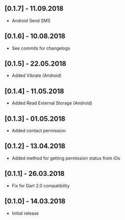 ## [0.1.7] - 11.09.2018
* Android Send SMS

## [0.1.6] - 10.08.2018
* See commits for changelogs

## [0.1.5] - 22.05.2018
* Added Vibrate (Android)

## [0.1.4] - 11.05.2018
* Added Read External Storage (Android)

## [0.1.3] - 01.05.2018
* Added contact permission

## [0.1.2] - 13.04.2018
* Added method for getting permission status from iOs

## [0.1.1] - 26.03.2018

* Fix for Dart 2.0 compatibility

## [0.1.0] - 14.03.2018

* Initial release
